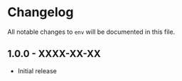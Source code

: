 # Changelog

All notable changes to `env` will be documented in this file.

## 1.0.0 - XXXX-XX-XX

- Initial release
